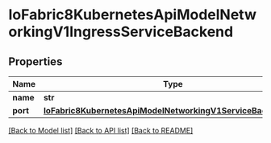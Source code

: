 # IoFabric8KubernetesApiModelNetworkingV1IngressServiceBackend

## Properties
Name | Type | Description | Notes
------------ | ------------- | ------------- | -------------
**name** | **str** |  | [optional] 
**port** | [**IoFabric8KubernetesApiModelNetworkingV1ServiceBackendPort**](IoFabric8KubernetesApiModelNetworkingV1ServiceBackendPort.md) |  | [optional] 

[[Back to Model list]](../README.md#documentation-for-models) [[Back to API list]](../README.md#documentation-for-api-endpoints) [[Back to README]](../README.md)

